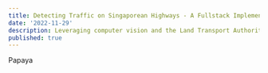 ```yaml
---
title: Detecting Traffic on Singaporean Highways - A Fullstack Implementation
date: '2022-11-29'
description: Leveraging computer vision and the Land Transport Authority's traffic camera feed to automate traffic detection, prediction & analytics.
published: true
---
```


Papaya
